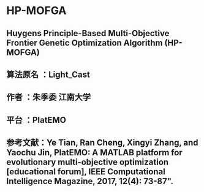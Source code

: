 # HP-MOFGA
## Huygens Principle-Based Multi-Objective Frontier Genetic Optimization Algorithm (HP-MOFGA)
## 算法原名 ：Light_Cast
## 作者 ：朱季委 江南大学
## 平台 ：PlatEMO
## 参考文献：Ye Tian, Ran Cheng, Xingyi Zhang, and Yaochu Jin, PlatEMO: A MATLAB platform for evolutionary multi-objective optimization [educational forum], IEEE Computational Intelligence Magazine, 2017, 12(4): 73-87".
